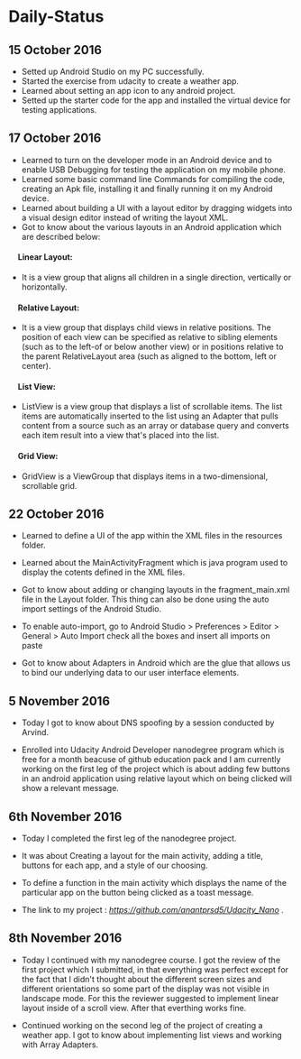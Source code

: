 # Daily-Status

## 15 October 2016

* Setted up Android Studio on my PC successfully.
* Started the exercise from udacity to create a weather app.
* Learned about setting an app icon to any android project.
* Setted up the starter code for the app and installed the virtual device for testing applications.

## 17 October 2016

* Learned to turn on the developer mode in an Android device and to enable USB Debugging for testing the application on my mobile phone.
* Learned some basic command line Commands for compiling the code, creating an Apk file, installing it and finally running it on my Android device.
* Learned about building a UI with a layout editor by dragging widgets into a visual design editor instead of writing the layout XML.
* Got to know about the various layouts in an Android application which are described below:

#### &nbsp;&nbsp;&nbsp;&nbsp; Linear Layout:
* It is a view group that aligns all children in a single direction, vertically or horizontally. 

#### &nbsp;&nbsp;&nbsp;&nbsp; Relative Layout:
* It is a view group that displays child views in relative positions. The position of each view can be specified as relative to sibling elements (such as to the left-of or below another view) or in positions relative to the parent RelativeLayout area (such as aligned to the bottom, left or center).

#### &nbsp;&nbsp;&nbsp;&nbsp; List View: 
* ListView is a view group that displays a list of scrollable items. The list items are automatically inserted to the list using an Adapter that pulls content from a source such as an array or database query and converts each item result into a view that's placed into the list.

#### &nbsp;&nbsp;&nbsp;&nbsp; Grid View:
* GridView is a ViewGroup that displays items in a two-dimensional, scrollable grid.

## 22 October 2016

* Learned to define a UI of the app within the XML files in the resources folder.

* Learned about the MainActivityFragment which is java program used to display the cotents defined in the XML files.

* Got to know about adding or changing layouts in the fragment_main.xml file in the Layout folder. This thing can also be done using the auto import settings of the Android Studio.

* To enable auto-import, go to Android Studio > Preferences > Editor > General > Auto Import check all the boxes and insert all imports on paste

* Got to know about Adapters in Android which are the glue that allows us to bind our underlying data to our user interface elements.

## 5 November 2016

* Today I got to know about DNS spoofing by a session conducted by Arvind.

* Enrolled into Udacity Android Developer nanodegree program which is free for a month beacuse of github education pack and I am currently working on the first leg of the project which is about adding few buttons in an android application using relative layout which on being clicked will show a relevant message.

## 6th November 2016

* Today I completed the first leg of the nanodegree project.

* It was about Creating a layout for the main activity, adding a title, buttons for each app, and a style of our choosing.

* To define a function in the main activity which displays the name of the particular app on the button being clicked as a toast message.

* The link to my project : _https://github.com/anantprsd5/Udacity_Nano_ .

## 8th November 2016

* Today I continued with my nanodegree course. I got the review of the first project which I submitted, in that everything was perfect except for the fact that I didn't thought about the different screen sizes and different orientations so some part of the display was not visible in landscape mode. For this the reviewer suggested to implement linear layout inside of a scroll view. After that everthing works fine.

* Continued working on the second leg of the project of creating a weather app. I got to know about implementing list views and working with Array Adapters.




